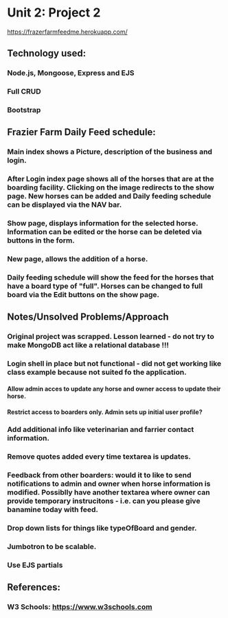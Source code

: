 # Unit 2: Project 2

https://frazerfarmfeedme.herokuapp.com/





## Technology used:

### Node.js, Mongoose, Express and EJS

### Full CRUD

### Bootstrap

## Frazier Farm Daily Feed schedule:

### Main index shows a Picture, description of the business and login.

### After Login index page shows all of the horses that are at the boarding facility. Clicking on the image redirects to the show page. New horses can be added and Daily feeding schedule can be displayed via the NAV bar.

### Show page, displays information for the selected horse. Information can be edited or the horse can be deleted via buttons in the form.

### New page, allows the addition of a horse.

### Daily feeding schedule will show the feed for the horses that have a board type of "full". Horses can be changed to full board via the Edit buttons on the show page.

## Notes/Unsolved Problems/Approach

### Original project was scrapped. Lesson learned - do not try to make MongoDB act like a relational database !!!

### Login shell in place but not functional - did not get working like class example because not suited fo the application.

#### Allow admin acces to update any horse and owner access to update their horse.

#### Restrict access to boarders only. Admin sets up initial user profile?

### Add additional info like veterinarian and farrier contact information.

### Remove quotes added every time textarea is updates.

### Feedback from other boarders: would it to like to send notifications to admin and owner when horse information is modified. Possiblly have another textarea where owner can provide temporary instrucitons - i.e. can you please give banamine today with feed.

### Drop down lists for things like typeOfBoard and gender.

### Jumbotron to be scalable.

### Use EJS partials

## References:

### W3 Schools: https://www.w3schools.com
